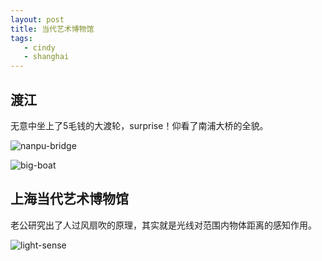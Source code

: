 ```yaml
---
layout: post
title: 当代艺术博物馆
tags:
   - cindy
   - shanghai
---
```


## 渡江

无意中坐上了5毛钱的大渡轮，surprise！仰看了南浦大桥的全貌。

![nanpu-bridge](http://cindyawu.qiniudn.com/nanpu-bridge.jpg)

![big-boat](http://cindyawu.qiniudn.com/big-boat.jpg)


## 上海当代艺术博物馆

老公研究出了人过风扇吹的原理，其实就是光线对范围内物体距离的感知作用。

![light-sense](http://cindyawu.qiniudn.com/light-sense.jpg)





